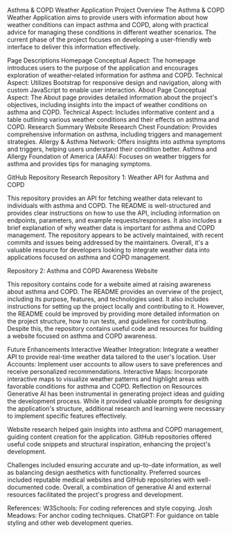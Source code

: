 Asthma & COPD Weather Application
Project Overview
The Asthma & COPD Weather Application aims to provide users with information about how weather conditions can impact asthma and COPD, along with practical advice for managing these conditions in different weather scenarios. The current phase of the project focuses on developing a user-friendly web interface to deliver this information effectively.

Page Descriptions
Homepage
Conceptual Aspect: The homepage introduces users to the purpose of the application and encourages exploration of weather-related information for asthma and COPD.
Technical Aspect: Utilizes Bootstrap for responsive design and navigation, along with custom JavaScript to enable user interaction.
About Page
Conceptual Aspect: The About page provides detailed information about the project's objectives, including insights into the impact of weather conditions on asthma and COPD.
Technical Aspect: Includes informative content and a table outlining various weather conditions and their effects on asthma and COPD.
Research Summary
Website Research
Chest Foundation: Provides comprehensive information on asthma, including triggers and management strategies.
Allergy & Asthma Network: Offers insights into asthma symptoms and triggers, helping users understand their condition better.
Asthma and Allergy Foundation of America (AAFA): Focuses on weather triggers for asthma and provides tips for managing symptoms.

GitHub Repository Research
Repository 1: Weather API for Asthma and COPD

This repository provides an API for fetching weather data relevant to individuals with asthma and COPD. The README is well-structured and provides clear instructions on how to use the API, including information on endpoints, parameters, and example requests/responses. It also includes a brief explanation of why weather data is important for asthma and COPD management. The repository appears to be actively maintained, with recent commits and issues being addressed by the maintainers. Overall, it's a valuable resource for developers looking to integrate weather data into applications focused on asthma and COPD management.

Repository 2: Asthma and COPD Awareness Website

This repository contains code for a website aimed at raising awareness about asthma and COPD. The README provides an overview of the project, including its purpose, features, and technologies used. It also includes instructions for setting up the project locally and contributing to it. However, the README could be improved by providing more detailed information on the project structure, how to run tests, and guidelines for contributing. Despite this, the repository contains useful code and resources for building a website focused on asthma and COPD awareness.

Future Enhancements
Interactive Weather Integration: Integrate a weather API to provide real-time weather data tailored to the user's location.
User Accounts: Implement user accounts to allow users to save preferences and receive personalized recommendations.
Interactive Maps: Incorporate interactive maps to visualize weather patterns and highlight areas with favorable conditions for asthma and COPD.
Reflection on Resources
Generative AI has been instrumental in generating project ideas and guiding the development process. While it provided valuable prompts for designing the application's structure, additional research and learning were necessary to implement specific features effectively.

Website research helped gain insights into asthma and COPD management, guiding content creation for the application. GitHub repositories offered useful code snippets and structural inspiration, enhancing the project's development.

Challenges included ensuring accurate and up-to-date information, as well as balancing design aesthetics with functionality. Preferred sources included reputable medical websites and GitHub repositories with well-documented code. Overall, a combination of generative AI and external resources facilitated the project's progress and development.


References:
W3Schools: For coding references and style copying.
Josh Meadows: For anchor coding techniques.
ChatGPT: For guidance on table styling and other web development queries.


